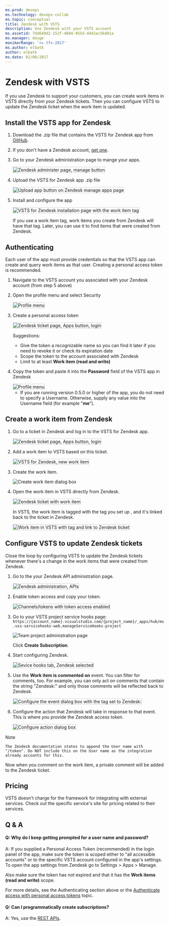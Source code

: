 ```yaml
---
ms.prod: devops
ms.technology: devops-collab
ms.topic: conceptual
title: Zendesk with VSTS
description: Use Zendesk with your VSTS account
ms.assetid: 7dd649d2-152f-4894-955d-dd42ac56d81a
ms.manager: douge
monikerRange: '>= tfs-2017'
ms.author: elbatk
author: elbatk
ms.date: 02/08/2017
---
```


# Zendesk with VSTS
   
If you use Zendesk to support your customers, 
you can create work items in VSTS directly from your Zendesk tickets.
Then you can configure VSTS to update the Zendesk ticket when the work item is updated.

## Install the VSTS app for Zendesk

1. Download the .zip file that contains the VSTS for Zendesk app from [GitHub](https://github.com/Microsoft/vsts-zendesk-app).

2. If you don't have a Zendesk account, [get one](http://zendesk.com/).

3. Go to your Zendesk administration page to mange your apps.

   <img alt="Zendesk administer page, manage button" src="./_img/zendesk/zendesk-manage-apps.png" style="border: 1px solid #CCCCCC" />

4. Upload the VSTS for Zendesk app .zip file

   <img alt="Upload app button on Zendesk manage apps page" src="./_img/zendesk/zendesk-upload-app.png" style="border: 1px solid #CCCCCC" />

5. Install and configure the app

   <img alt="VSTS for Zendesk installation page with the work item tag" src="./_img/zendesk/install.png" style="border: 1px solid #CCCCCC" />

   If you use a work item tag, work items you create from Zendesk will have that tag. Later, you can use it to find items that were created from Zendesk.

## Authenticating

Each user of the app must provide credentials so that the VSTS app can create and query work items as that user. Creating a personal access token is recommended.

1. Navigate to the VSTS account you associated with your Zendesk account (from step 5 above)

2. Open the profile menu and select Security

   <img alt="Profile menu" src="./_img/zendesk/security-on-profile-menu.png" style="border: 1px solid #CCCCCC" /> 

3. Create a personal access token
   
   <img alt="Zendesk ticket page, Apps button, login" src="./_img/zendesk/create-pat.png" style="border: 1px solid #CCCCCC" /> 

   Suggestions:

   * Give the token a recognizable name so you can find it later if you need to revoke it or check its expiration date
   * Scope the token to the account associated with Zendesk
   * Limit to at least **Work item (read and write)**

4. Copy the token and paste it into the **Password** field of the VSTS app in Zendesk

   <img alt="Profile menu" src="./_img/zendesk/login.png" style="border: 1px solid #CCCCCC" />

   * If you are running version 0.5.0 or higher of the app, you do not need to specify a Username. Otherwise, supply any value into the Username field (for example "**me**").

## Create a work item from Zendesk

1. Go to a ticket in Zendesk and log in to the VSTS for Zendesk app.

   <img alt="Zendesk ticket page, Apps button, login" src="./_img/zendesk/visual-studio-online-app-login.png" style="border: 1px solid #CCCCCC" />

2. Add a work item to VSTS based on this ticket.

   <img alt="VSTS for Zendesk, new work item" src="./_img/zendesk/new-work-item.png" style="border: 1px solid #CCCCCC" />

3. Create the work item.

   <img alt="Create work item dialog box" src="./_img/zendesk/create-work-item.jpg">

4. Open the work item in VSTS directly from Zendesk.

   <img alt="Zendesk ticket with work item" src="./_img/zendesk/ticket-with-work-item.png" style="border: 1px solid #CCCCCC" />

   In VSTS, the work item is tagged with the tag you set up , and it's linked back to the ticket in Zendesk.

   <img alt="Work item in VSTS with tag and link to Zendesk ticket" src="./_img/zendesk/work-item.png" style="border: 1px solid #CCCCCC" />

## Configure VSTS to update Zendesk tickets

Close the loop by configuring VSTS to update the Zendesk tickets whenever there's a change in the work items that were created from Zendesk.

1. Go to the your Zendesk API administration page.

   <img alt="Zendesk administration, APIs" src="./_img/zendesk/zendesk-apis.png" style="border: 1px solid #CCCCCC" />

2. Enable token access and copy your token.

   <img alt="Channels/tokens with token access enabled" src="./_img/zendesk/token-access.png" style="border: 1px solid #CCCCCC" />

0. Go to your VSTS project service hooks page: `https://{account_name}.visualstudio.com/{project_name}/_apps/hub/ms.vss-servicehooks-web.manageServiceHooks-project`

	![Team project administration page](./_img/add-service-hook.png)

	Click **Create Subscription**.

5. Start configuring Zendesk.

   <img alt="Sevice hooks tab, Zendesk selected" src="./_img/zendesk/target-service.png" style="border: 1px solid #CCCCCC" />

6. Use the **Work item is commented on** event.
You can filter for comments, too.
For example, you can only act on comments that contain the string "Zendesk:"
and only those comments will be reflected back to Zendesk.

   <img alt="Configure the event dialog box with the tag set to Zendesk:" src="./_img/zendesk/configure-event.png" style="border: 1px solid #CCCCCC" />

7. Configure the action that Zendesk will take in response to that event. This is where you provide the Zendesk access token.

   <img alt="Configure action dialog box" src="./_img/zendesk/configure-action.png" style="border: 1px solid #CCCCCC" />


> [!NOTE]    
	The Zendesk documentation states to append the User name with "/token". Do NOT include this on the User name as the integration already accounts for this.

Now when you comment on the work item, a private comment will be added to the Zendesk ticket.

## Pricing
VSTS doesn't charge for the framework for integrating with external services. Check out the specific service's site
for pricing related to their services. 

## Q & A

<!-- BEGINSECTION class="m-qanda" -->

#### Q:  Why do I keep getting prompted for a user name and password?

A: If you supplied a Personal Access Token (recommended) in the login panel of the app, make sure the token is scoped either to "all accessible accounts" or to the specific VSTS account configured in the app's settings. To open the app settings from Zendesk go to Settings > Apps > Manage.

Also make sure the token has not expired and that it has the **Work items (read and write)** scope.

For more details, see the Authenticating section above or the [Authenticate access with personal access tokens](../../accounts/use-personal-access-tokens-to-authenticate.md?toc=/vsts/accounts/toc.json&bc=/vsts/accounts/breadcrumb/toc.json) topic.

#### Q: Can I programmatically create subscriptions?

A: Yes, use the [REST APIs](../create-subscription.md).

<!-- ENDSECTION -->
